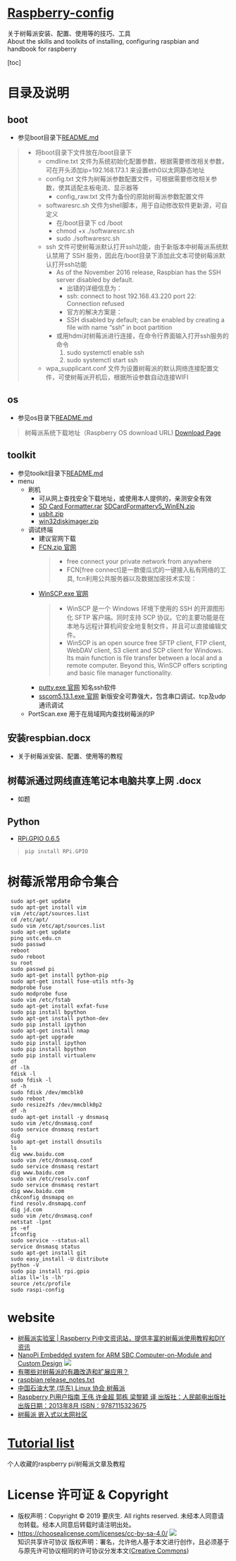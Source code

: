 # [Raspberry-config](https://yaoqs.github.io/Raspberry-config/)
关于树莓派安装、配置、使用等的技巧、工具 \
About the skills and toolkits of installing, configuring raspbian and handbook for raspberry

[toc]

# 目录及说明
## boot
* 参见boot目录下[README.md ](/boot/README.md)
> * 将boot目录下文件放在/boot目录下
>   * cmdline.txt 文件为系统初始化配置参数，根据需要修改相关参数，可在开头添加ip=192.168.173.1 来设置eth0以太网静态地址
>   * config.txt 文件为树莓派参数配置文件，可根据需要修改相关参数，使其适配主板电流、显示器等
>      * config_raw.txt 文件为备份的原始树莓派参数配置文件
>   * softwaresrc.sh 文件为shell脚本，用于自动修改软件更新源，可自定义
>      * 在/boot目录下 cd /boot
>      * chmod +x ./softwaresrc.sh
>      * sudo ./softwaresrc.sh
>   * ssh 文件可使树莓派默认打开ssh功能，由于新版本中树莓派系统默认禁用了 SSH 服务，因此在/boot目录下添加此文本可使树莓派默认打开ssh功能
>      * As of the November 2016 release, Raspbian has the SSH server disabled by default. 
>        * 出错的详细信息为：
>        * ssh: connect to host 192.168.43.220 port 22: Connection refused
>        * 官方的解决方案是：
>        * SSH disabled by default; can be enabled by creating a file with name “ssh” in boot partition 
>      * 或用hdmi对树莓派进行连接，在命令行界面输入打开ssh服务的命令
>        1. sudo systemctl enable ssh
>        2. sudo systemctl start ssh        
>    * wpa_supplicant.conf 文件为设置树莓派的默认网络连接配置文件，可使树莓派开机后，根据所设参数自动连接WIFI
## os
* 参见os目录下[README.md ](/os/README.md)
> 树莓派系统下载地址（Raspberry OS download URL)
> [Download Page](https://www.raspberrypi.org/downloads/)
## toolkit
* 参见toolkit目录下[README.md ](/toolkit/README.md)
* menu
  * 刷机
    * 可从网上查找安全下载地址，或使用本人提供的，亲测安全有效
    * [SD Card Formatter.rar](https://github.com/yaoqs/Raspberry-config/blob/master/toolkit/%E5%88%B7%E6%9C%BA/SD%20Card%20Formatter.rar) [SDCardFormatterv5_WinEN.zip](https://github.com/yaoqs/Raspberry-config/blob/master/toolkit/%E5%88%B7%E6%9C%BA/SDCardFormatterv5_WinEN.zip)
    * [usbit.zip](https://github.com/yaoqs/Raspberry-config/blob/master/toolkit/%E5%88%B7%E6%9C%BA/usbit.zip)
    * [win32diskimager.zip](https://github.com/yaoqs/Raspberry-config/blob/master/toolkit/%E5%88%B7%E6%9C%BA/win32diskimager-v0.9-binary.zip)
  * 调试终端
    * 建议官网下载
    * [FCN.zip 官网](https://github.com/boywhp/fcn)
      > * free connect your private network from anywhere
      > * FCN[free connect]是一款傻瓜式的一键接入私有网络的工具, fcn利用公共服务器以及数据加密技术实现：
    * [WinSCP.exe 官网](https://winscp.net/eng/index.php) 
      > * WinSCP 是一个 Windows 环境下使用的 SSH 的开源图形化 SFTP 客户端。同时支持 SCP 协议。它的主要功能是在本地与远程计算机间安全地复制文件，并且可以直接编辑文件。 
      > * WinSCP is an open source free SFTP client, FTP client, WebDAV client, S3 client and SCP client for Windows. Its main function is file transfer between a local and a remote computer. Beyond this, WinSCP offers scripting and basic file manager functionality. 
    * [putty.exe 官网](https://www.chiark.greenend.org.uk/~sgtatham/putty/) 知名ssh软件
    * [sscom5.13.1.exe 官网](http://www.daxia.com/) 新版安全可靠强大，包含串口调试、tcp及udp通讯调试
  * PortScan.exe 用于在局域网内查找树莓派的IP

## 安装respbian.docx
* 关于树莓派安装、配置、使用等的教程
## 树莓派通过网线直连笔记本电脑共享上网 .docx
* 如题

## Python
* [RPi.GPIO 0.6.5](https://pypi.org/project/RPi.GPIO/)  
 > ```python
 > pip install RPi.GPIO
 > ```

# 树莓派常用命令集合
```
 sudo apt-get update
 sudo apt-get install vim
 vim /etc/apt/sources.list
 cd /etc/apt/
 sudo vim /etc/apt/sources.list
 sudo apt-get update
 ping ustc.edu.cn
 sudo passwd
 reboot
 sudo reboot
 su root
 sudo passwd pi
 sudo apt-get install python-pip
 sudo apt-get install fuse-utils ntfs-3g
 modprobe fuse
 sudo modprobe fuse
 sudo vim /etc/fstab
 sudo apt-get install exfat-fuse
 sudo pip install bpython
 sudo apt-get install python-dev
 sudo pip install ipython
 sudo apt-get install nmap
 sudo apt-get upgrade
 sudo pip install ipython
 sudo pip install bpython
 sudo pip install virtualenv
 df
 df -lh
 fdisk -l
 sudo fdisk -l
 df -h
 sudo fdisk /dev/mmcblk0
 sudo reboot
 sudo resize2fs /dev/mmcblk0p2 
 df -h
 sudo apt-get install -y dnsmasq
 sudo vim /etc/dnsmasq.conf 
 sudo service dnsmasq restart 
 dig
 sudo apt-get install dnsutils 
 ls
 dig www.baidu.com
 sudo vim /etc/dnsmasq.conf 
 sudo service dnsmasq restart 
 dig www.baidu.com
 sudo vim /etc/resolv.conf 
 sudo service dnsmasq restart 
 dig www.baidu.com
 chkconfig dnsmapq on
 find resolv.dnsmapq.conf
 dig jd.com
 sudo vim /etc/dnsmasq.conf 
 netstat -lpnt
 ps -ef
 ifconfig
 sudo service --status-all
 service dnsmasq status
 sudo apt-get install git
 sudo easy_install -U distribute
 python -V
 sudo pip install rpi.gpio
 alias ll='ls -lh'
 source /etc/profile
 sudo raspi-config
```

# website
* [树莓派实验室 | Raspberry Pi中文资讯站，提供丰富的树莓派使用教程和DIY资讯](http://shumeipai.nxez.com)
* [NanoPi Embedded system for ARM SBC,Computer-on-Module and Custom Design]( http://www.nanopi.org/)
![](http://www.nanopi.org/image/index/top_logo.gif)
* [有哪些对树莓派的有趣改造和扩展应用？](https://www.zhihu.com/question/20697024)
* [raspbian release_notes.txt](http://downloads.raspberrypi.org/raspbian/release_notes.txt)
* [中国石油大学 (华东) Linux 协会 树莓派](https://upclinux.github.io/intro/09/raspberry-pi/)
* [Raspberry Pi用户指南 王伟 许金超 郭栋 梁黎颖 译 出版社：人民邮电出版社 出版日期：2013年8月  	ISBN：9787115323675](http://book.51cto.com/art/201312/420490.htm)
* [树莓派 嵌入式以太网社区](http://www.embed-net.com/forum-64-1.html)

# [Tutorial list](https://github.com/yaoqs/Raspberry-config/tree/master/Tutorial%20list)
个人收藏的raspberry pi/树莓派文章及教程

# License 许可证 & Copyright
* 版权声明：Copyright © 2019 要庆生. All rights reserved. 未经本人同意请勿转载。经本人同意后转载时请注明出处。
* https://choosealicense.com/licenses/cc-by-sa-4.0/ ![](https://csdnimg.cn/release/phoenix/images/creativecommons/80x15.png)\
知识共享许可协议 版权声明：署名，允许他人基于本文进行创作，且必须基于与原先许可协议相同的许可协议分发本文([Creative Commons](http://creativecommons.org/licenses/by-sa/4.0/ ))
